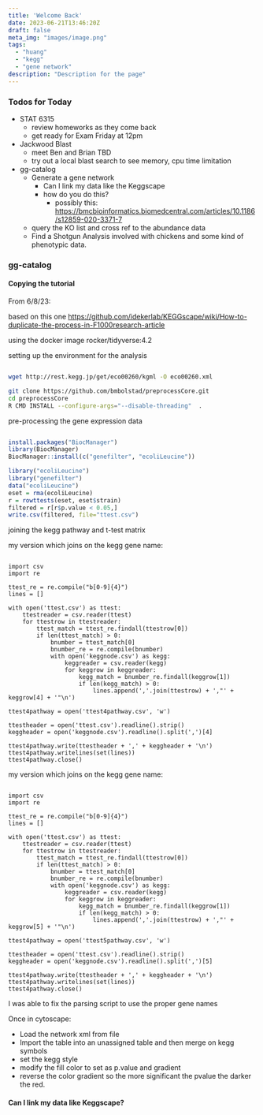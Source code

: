 ```yaml
---
title: 'Welcome Back'
date: 2023-06-21T13:46:20Z
draft: false
meta_img: "images/image.png"
tags:
  - "huang"
  - "kegg"
  - "gene network"
description: "Description for the page"
---
```


### Todos for Today

- STAT 6315
  - review homeworks as they come back 
  - get ready for Exam Friday at 12pm
- Jackwood Blast
  - meet Ben and Brian TBD
  - try out a local blast search to see memory, cpu time limitation
- gg-catalog
  - Generate a gene network 
    - Can I link my data like the Keggscape
    - how do you do this?
      - possibly this: https://bmcbioinformatics.biomedcentral.com/articles/10.1186/s12859-020-3371-7
  - query the KO list and cross ref to the abundance data
  - Find a Shotgun Analysis involved with chickens and some kind of phenotypic data.
  
### gg-catalog


#### Copying the tutorial

From 6/8/23:

based on this one https://github.com/idekerlab/KEGGscape/wiki/How-to-duplicate-the-process-in-F1000research-article

using the docker image rocker/tidyverse:4.2

setting up the environment for the analysis

```bash

wget http://rest.kegg.jp/get/eco00260/kgml -O eco00260.xml

git clone https://github.com/bmbolstad/preprocessCore.git
cd preprocessCore
R CMD INSTALL --configure-args="--disable-threading"  .
```

pre-processing the gene expression data

```R

install.packages("BiocManager")
library(BiocManager)
BiocManager::install(c("genefilter", "ecoliLeucine"))

library("ecoliLeucine")
library("genefilter")
data("ecoliLeucine")
eset = rma(ecoliLeucine)
r = rowttests(eset, eset$strain)
filtered = r[r$p.value < 0.05,]
write.csv(filtered, file="ttest.csv")
```

 joining the kegg pathway and t-test matrix

my version which joins on the kegg gene name:

```python3

import csv
import re

ttest_re = re.compile("b[0-9]{4}")
lines = []

with open('ttest.csv') as ttest:
    ttestreader = csv.reader(ttest)
    for ttestrow in ttestreader:
        ttest_match = ttest_re.findall(ttestrow[0])
        if len(ttest_match) > 0:
            bnumber = ttest_match[0]
            bnumber_re = re.compile(bnumber)
            with open('keggnode.csv') as kegg:
                keggreader = csv.reader(kegg)
                for keggrow in keggreader:
                    kegg_match = bnumber_re.findall(keggrow[1])
                    if len(kegg_match) > 0:
                        lines.append(','.join(ttestrow) + ',"' + keggrow[4] + '"\n')

ttest4pathway = open('ttest4pathway.csv', 'w')

ttestheader = open('ttest.csv').readline().strip()
keggheader = open('keggnode.csv').readline().split(',')[4]

ttest4pathway.write(ttestheader + ',' + keggheader + '\n')
ttest4pathway.writelines(set(lines))
ttest4pathway.close()
```

my version which joins on the kegg gene name:

```python3

import csv
import re

ttest_re = re.compile("b[0-9]{4}")
lines = []

with open('ttest.csv') as ttest:
    ttestreader = csv.reader(ttest)
    for ttestrow in ttestreader:
        ttest_match = ttest_re.findall(ttestrow[0])
        if len(ttest_match) > 0:
            bnumber = ttest_match[0]
            bnumber_re = re.compile(bnumber)
            with open('keggnode.csv') as kegg:
                keggreader = csv.reader(kegg)
                for keggrow in keggreader:
                    kegg_match = bnumber_re.findall(keggrow[1])
                    if len(kegg_match) > 0:
                        lines.append(','.join(ttestrow) + ',"' + keggrow[5] + '"\n')

ttest4pathway = open('ttest5pathway.csv', 'w')

ttestheader = open('ttest.csv').readline().strip()
keggheader = open('keggnode.csv').readline().split(',')[5]

ttest4pathway.write(ttestheader + ',' + keggheader + '\n')
ttest4pathway.writelines(set(lines))
ttest4pathway.close()
```

I was able to fix the parsing script to use the proper gene names

Once in cytoscape:

- Load the network xml from file
- Import the table into an unassigned table and then merge on kegg symbols
- set the kegg style
- modify the fill color to set as p.value and gradient
- reverse the color gradient so the more significant the pvalue the darker the red.

#### Can I link my data like Keggscape?


